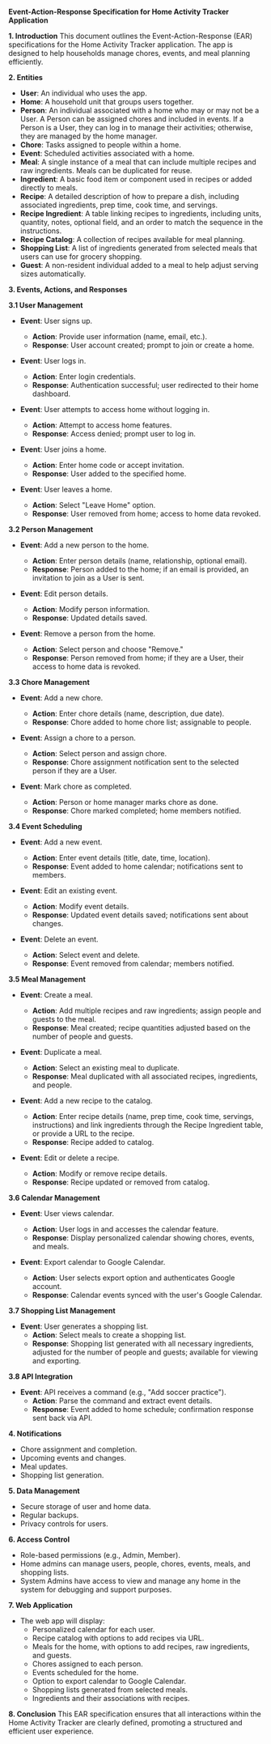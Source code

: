 **Event-Action-Response Specification for Home Activity Tracker Application**

**1. Introduction**
This document outlines the Event-Action-Response (EAR) specifications for the Home Activity Tracker application. The app is designed to help households manage chores, events, and meal planning efficiently.

**2. Entities**
- **User**: An individual who uses the app.
- **Home**: A household unit that groups users together.
- **Person**: An individual associated with a home who may or may not be a User. A Person can be assigned chores and included in events. If a Person is a User, they can log in to manage their activities; otherwise, they are managed by the home manager.
- **Chore**: Tasks assigned to people within a home.
- **Event**: Scheduled activities associated with a home.
- **Meal**: A single instance of a meal that can include multiple recipes and raw ingredients. Meals can be duplicated for reuse.
- **Ingredient**: A basic food item or component used in recipes or added directly to meals.
- **Recipe**: A detailed description of how to prepare a dish, including associated ingredients, prep time, cook time, and servings.
- **Recipe Ingredient**: A table linking recipes to ingredients, including units, quantity, notes, optional field, and an order to match the sequence in the instructions.
- **Recipe Catalog**: A collection of recipes available for meal planning.
- **Shopping List**: A list of ingredients generated from selected meals that users can use for grocery shopping.
- **Guest**: A non-resident individual added to a meal to help adjust serving sizes automatically.

**3. Events, Actions, and Responses**

**3.1 User Management**
- **Event**: User signs up.
  - **Action**: Provide user information (name, email, etc.).
  - **Response**: User account created; prompt to join or create a home.

- **Event**: User logs in.
  - **Action**: Enter login credentials.
  - **Response**: Authentication successful; user redirected to their home dashboard.

- **Event**: User attempts to access home without logging in.
  - **Action**: Attempt to access home features.
  - **Response**: Access denied; prompt user to log in.

- **Event**: User joins a home.
  - **Action**: Enter home code or accept invitation.
  - **Response**: User added to the specified home.

- **Event**: User leaves a home.
  - **Action**: Select "Leave Home" option.
  - **Response**: User removed from home; access to home data revoked.

**3.2 Person Management**
- **Event**: Add a new person to the home.
  - **Action**: Enter person details (name, relationship, optional email).
  - **Response**: Person added to the home; if an email is provided, an invitation to join as a User is sent.

- **Event**: Edit person details.
  - **Action**: Modify person information.
  - **Response**: Updated details saved.

- **Event**: Remove a person from the home.
  - **Action**: Select person and choose "Remove."
  - **Response**: Person removed from home; if they are a User, their access to home data is revoked.

**3.3 Chore Management**
- **Event**: Add a new chore.
  - **Action**: Enter chore details (name, description, due date).
  - **Response**: Chore added to home chore list; assignable to people.

- **Event**: Assign a chore to a person.
  - **Action**: Select person and assign chore.
  - **Response**: Chore assignment notification sent to the selected person if they are a User.

- **Event**: Mark chore as completed.
  - **Action**: Person or home manager marks chore as done.
  - **Response**: Chore marked completed; home members notified.

**3.4 Event Scheduling**
- **Event**: Add a new event.
  - **Action**: Enter event details (title, date, time, location).
  - **Response**: Event added to home calendar; notifications sent to members.

- **Event**: Edit an existing event.
  - **Action**: Modify event details.
  - **Response**: Updated event details saved; notifications sent about changes.

- **Event**: Delete an event.
  - **Action**: Select event and delete.
  - **Response**: Event removed from calendar; members notified.

**3.5 Meal Management**
- **Event**: Create a meal.
  - **Action**: Add multiple recipes and raw ingredients; assign people and guests to the meal.
  - **Response**: Meal created; recipe quantities adjusted based on the number of people and guests.

- **Event**: Duplicate a meal.
  - **Action**: Select an existing meal to duplicate.
  - **Response**: Meal duplicated with all associated recipes, ingredients, and people.

- **Event**: Add a new recipe to the catalog.
  - **Action**: Enter recipe details (name, prep time, cook time, servings, instructions) and link ingredients through the Recipe Ingredient table, or provide a URL to the recipe.
  - **Response**: Recipe added to catalog.

- **Event**: Edit or delete a recipe.
  - **Action**: Modify or remove recipe details.
  - **Response**: Recipe updated or removed from catalog.

**3.6 Calendar Management**
- **Event**: User views calendar.
  - **Action**: User logs in and accesses the calendar feature.
  - **Response**: Display personalized calendar showing chores, events, and meals.

- **Event**: Export calendar to Google Calendar.
  - **Action**: User selects export option and authenticates Google account.
  - **Response**: Calendar events synced with the user's Google Calendar.

**3.7 Shopping List Management**
- **Event**: User generates a shopping list.
  - **Action**: Select meals to create a shopping list.
  - **Response**: Shopping list generated with all necessary ingredients, adjusted for the number of people and guests; available for viewing and exporting.

**3.8 API Integration**
- **Event**: API receives a command (e.g., "Add soccer practice").
  - **Action**: Parse the command and extract event details.
  - **Response**: Event added to home schedule; confirmation response sent back via API.

**4. Notifications**
- Chore assignment and completion.
- Upcoming events and changes.
- Meal updates.
- Shopping list generation.

**5. Data Management**
- Secure storage of user and home data.
- Regular backups.
- Privacy controls for users.

**6. Access Control**
- Role-based permissions (e.g., Admin, Member).
- Home admins can manage users, people, chores, events, meals, and shopping lists.
- System Admins have access to view and manage any home in the system for debugging and support purposes.

**7. Web Application**
- The web app will display:
  - Personalized calendar for each user.
  - Recipe catalog with options to add recipes via URL.
  - Meals for the home, with options to add recipes, raw ingredients, and guests.
  - Chores assigned to each person.
  - Events scheduled for the home.
  - Option to export calendar to Google Calendar.
  - Shopping lists generated from selected meals.
  - Ingredients and their associations with recipes.

**8. Conclusion**
This EAR specification ensures that all interactions within the Home Activity Tracker are clearly defined, promoting a structured and efficient user experience.
